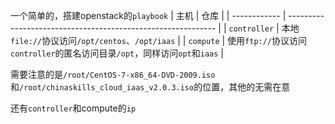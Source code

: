 一个简单的，搭建openstack的`playbook`
| 主机         | 仓库                                                         |
| ------------ | ------------------------------------------------------------ |
| `controller` | 本地`file://`协议访问`/opt/centos`、`/opt/iaas`              |
| `compute`    | 使用`ftp://`协议访问`controller`的匿名访问目录`/opt`，同样访问`opt`和`iaas` |

需要注意的是`/root/CentOS-7-x86_64-DVD-2009.iso`和`/root/chinaskills_cloud_iaas_v2.0.3.iso`的位置，其他的无需在意

还有`controller`和compute的`ip`